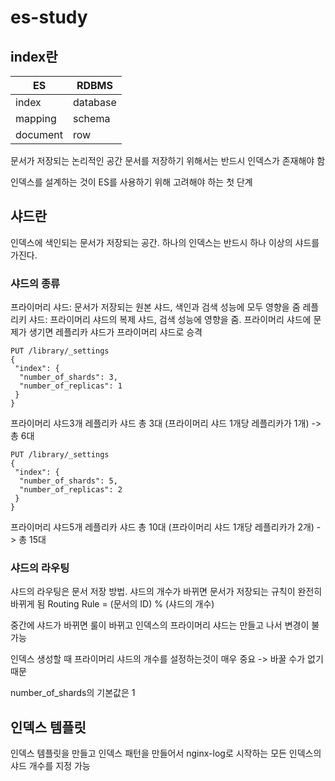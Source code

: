 # es-study

## index란

|ES|RDBMS|
|------|---|
|index|database|
|mapping|schema|
|document|row|

문서가 저장되는 논리적인 공간
문서를 저장하기 위해서는 반드시 인덱스가 존재해야 함

인덱스를 설계하는 것이 ES를 사용하기 위해 고려해야 하는 첫 단계

## 샤드란
인덱스에 색인되는 문서가 저장되는 공간.
하나의 인덱스는 반드시 하나 이상의 샤드를 가진다.

### 샤드의 종류

프라이머리 샤드: 문서가 저장되는 원본 샤드, 색인과 검색 성능에 모두 영향을 줌
레플리키 샤드: 프라이머리 샤드의 복제 샤드, 검색 성능에 영향을 줌. 프라이머리 샤드에 문제가 생기면 레플리카 샤드가 프라이머리 샤드로 승격

```
PUT /library/_settings
{
 "index": {
  "number_of_shards": 3,
  "number_of_replicas": 1
 }
}
```

프라이머리 샤드3개 레플리카 샤드 총 3대 (프라이머리 샤드 1개당 레플리카가 1개) -> 총 6대

```
PUT /library/_settings
{
 "index": {
  "number_of_shards": 5,
  "number_of_replicas": 2
 }
}
```

프라이머리 샤드5개 레플리카 샤드 총 10대 (프라이머리 샤드 1개당 레플리카가 2개) -> 총 15대

### 샤드의 라우팅

샤드의 라우팅은 문서 저장 방법. 샤드의 개수가 바뀌면 문서가 저장되는 규칙이 완전히 바뀌게 됨
Routing Rule = (문서의 ID) % (샤드의 개수)

중간에 샤드가 바뀌면 룰이 바뀌고 인덱스의 프라이머리 샤드는 만들고 나서 변경이 불가능

인덱스 생성할 때 프라이머리 샤드의 개수를 설정하는것이 매우 중요 -> 바꿀 수가 없기 때문

number_of_shards의 기본값은 1


## 인덱스 템플릿
인덱스 템플릿을 만들고 인덱스 패턴을 만들어서 nginx-log로 시작하는 모든 인덱스의 샤드 개수를 지정 가능
